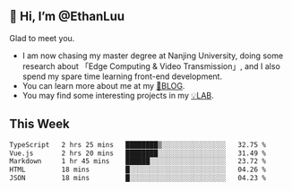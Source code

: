 ## 👋 Hi, I’m @EthanLuu

Glad to meet you.

- I am now chasing my master degree at Nanjing University, doing some research about 「Edge Computing & Video Transmission」, and I also spend my spare time learning front-end development.
- You can learn more about me at my [📝BLOG](https://blog.ethanloo.cn).
- You may find some interesting projects in my [💡LAB](https://lab.ethanloo.cn).

## This Week
<!--START_SECTION:waka-->

```txt
TypeScript   2 hrs 25 mins   ████████▒░░░░░░░░░░░░░░░░   32.75 %
Vue.js       2 hrs 20 mins   ████████░░░░░░░░░░░░░░░░░   31.49 %
Markdown     1 hr 45 mins    ██████░░░░░░░░░░░░░░░░░░░   23.72 %
HTML         18 mins         █░░░░░░░░░░░░░░░░░░░░░░░░   04.26 %
JSON         18 mins         █░░░░░░░░░░░░░░░░░░░░░░░░   04.23 %
```

<!--END_SECTION:waka-->
